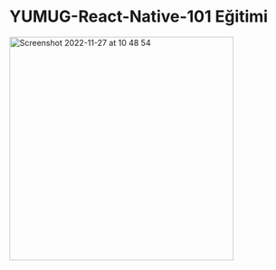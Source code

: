 # YUMUG-React-Native-101 Eğitimi

<img width="396" alt="Screenshot 2022-11-27 at 10 48 54" src="https://user-images.githubusercontent.com/92601423/204124766-44a67500-7d3b-44a5-9052-4d6d9816c9e7.png">
